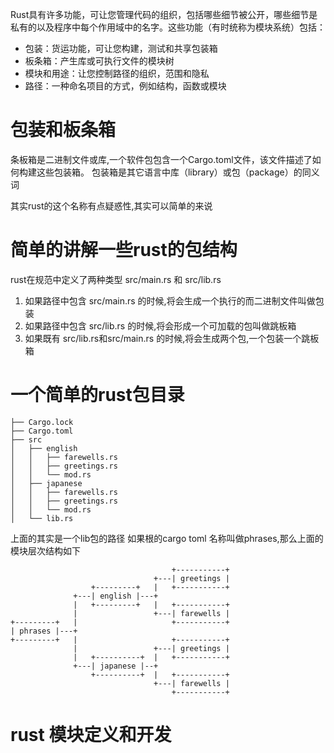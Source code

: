 Rust具有许多功能，可让您管理代码的组织，包括哪些细节被公开，哪些细节是私有的以及程序中每个作用域中的名字。这些功能（有时统称为模块系统）包括：

- 包装：货运功能，可让您构建，测试和共享包装箱
- 板条箱：产生库或可执行文件的模块树
- 模块和用途：让您控制路径的组织，范围和隐私
- 路径：一种命名项目的方式，例如结构，函数或模块

# 包装和板条箱

条板箱是二进制文件或库,一个软件包包含一个Cargo.toml文件，该文件描述了如何构建这些包装箱。
包装箱是其它语言中库（library）或包（package）的同义词

其实rust的这个名称有点疑惑性,其实可以简单的来说

# 简单的讲解一些rust的包结构

rust在规范中定义了两种类型 src/main.rs 和 src/lib.rs

1. 如果路径中包含 src/main.rs 的时候,将会生成一个执行的而二进制文件叫做包装
2. 如果路径中包含 src/lib.rs 的时候,将会形成一个可加载的包叫做跳板箱
3. 如果既有 src/lib.rs和src/main.rs 的时候,将会生成两个包,一个包装一个跳板箱

# 一个简单的rust包目录

```
├── Cargo.lock
├── Cargo.toml
├── src
│   ├── english
│   │   ├── farewells.rs
│   │   ├── greetings.rs
│   │   └── mod.rs
│   ├── japanese
│   │   ├── farewells.rs
│   │   ├── greetings.rs
│   │   └── mod.rs
│   └── lib.rs
```

上面的其实是一个lib包的路径 如果根的cargo toml 名称叫做phrases,那么上面的模块层次结构如下

```
                                    +-----------+
                                +---| greetings |
                  +---------+   |   +-----------+
              +---| english |---+
              |   +---------+   |   +-----------+
              |                 +---| farewells |
+---------+   |                     +-----------+
| phrases |---+
+---------+   |                     +-----------+
              |                 +---| greetings |
              |   +----------+  |   +-----------+
              +---| japanese |--+
                  +----------+  |   +-----------+
                                +---| farewells |
                                    +-----------+
```

# rust 模块定义和开发

